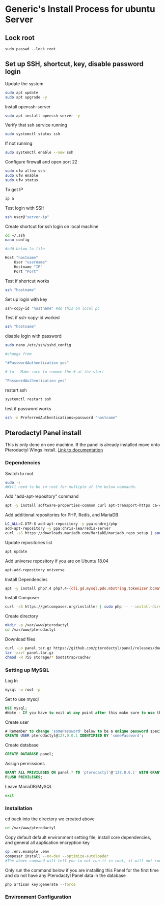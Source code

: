 # Generic's Install Process for ubuntu Server

## Lock root

`sudo passwd --lock root`

## Set up SSH, shortcut, key, disable password login

Update the system

```sh
sudo apt update
sudo apt upgrade -y
```

Install openssh-server

```sh
sudo apt install openssh-server -y
```

Verify that ssh service running

```sh
sudo systemctl status ssh
```

If not running

```sh
sudo systemctl enable --now ssh
```

Configure firewall and open port 22

```sh
sudo ufw allow ssh
sudo ufw enable
sudo ufw status
```

To get IP

```sh
ip a
```

Test login with SSH

```sh
ssh user@"server-ip"
```

Create shortcut for ssh login on local machine

```sh
cd ~/.ssh
nano config

#add below to file

Host "hostname"
    User "username"
    Hostname "IP"
    Port "Port"
```

Test if shortcut works

```sh
ssh "hostname"
```

Set up login with key

```sh
ssh-copy-id "hostname" #do this on local pc
```

Test if ssh-copy-id worked

```sh
ssh "hostname"
```

disable login with password

```sh
sudo nano /etc/ssh/sshd_config

#change from

"#PasswordAuthentication yes"

# to - Make sure to remove the # at the start

"PasswordAuthentication yes"
```

restart ssh

```sh
systemctl restart ssh
```

test if password works

```sh
ssh -o PreferredAuthentications=password "hostname"
```

## Pterodactyl Panel install

This is only done on one machine.
If the panel is already installed move onto Pterodactyl Wings install.
[Link to documentation](https://pterodactyl.io/project/introduction.html)

### Dependencies

Switch to root

```sh
sudo -s
#Will need to be in root for multiple of the below commands.
```

Add "add-apt-repository" command

```sh
apt -y install software-properties-common curl apt-transport-https ca-certificates gnupg
```

Add additional repositories for PHP, Redis, and MariaDB

```sh
LC_ALL=C.UTF-8 add-apt-repository -y ppa:ondrej/php
add-apt-repository -y ppa:chris-lea/redis-server
curl -sS https://downloads.mariadb.com/MariaDB/mariadb_repo_setup | sudo bash
```

Update repositories list

```sh
apt update
```

Add universe repository if you are on Ubuntu 18.04

```sh
apt-add-repository universe
```

Install Dependencies

```sh
apt -y install php7.4 php7.4-{cli,gd,mysql,pdo,mbstring,tokenizer,bcmath,xml,fpm,curl,zip} mariadb-server nginx tar unzip git redis-server
```

Install Composer

```sh
curl -sS https://getcomposer.org/installer | sudo php -- --install-dir=/usr/local/bin --filename=composer
```

Create directory

```sh
mkdir -p /var/www/pterodactyl
cd /var/www/pterodactyl
```

Download files

```sh
curl -Lo panel.tar.gz https://github.com/pterodactyl/panel/releases/download/v1.1.1/panel.tar.gz
tar -xzvf panel.tar.gz
chmod -R 755 storage/* bootstrap/cache/
```

### Setting up MySQL

Log In

```sh
mysql -u root -p
```

Set to use mysql

```sql
USE mysql;
#Note - If you have to exit at any point after this make sure to use this command again
```

Create user

```sql
# Remember to change 'somePassword' below to be a unique password specific to this account.
CREATE USER pterodactyl@127.0.0.1 IDENTIFIED BY 'somePassword';
```

Create database

```sql
CREATE DATABASE panel;
```

Assign permissions

```sql
GRANT ALL PRIVILEGES ON panel.* TO 'pterodactyl'@'127.0.0.1' WITH GRANT OPTION;
FLUSH PRIVILEGES;
```

Leave MariaDB/MySQL

```sh
exit
```

### Installation

cd back into the directory we created above

```sh
cd /var/www/pterodactyl
```

Copy default default environment setting file, install core dependencies, and general all application encryption key

```sh
cp .env.example .env
composer install --no-dev --optimize-autoloader
#The above command will tell you to not run it in root, it will not run in this case if it's not ran in root.
```

Only run the command below if you are installing this Panel for the first time and do not have any Pterodactyl Panel data in the database

```sh
php artisan key:generate --force
```

### Environment Configuration

